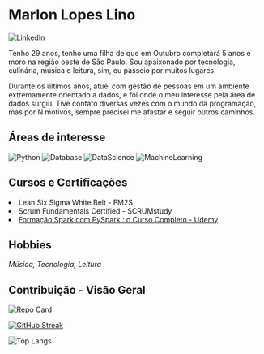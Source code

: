 <h1>Marlon Lopes Lino</h1>

[![LinkedIn](https://img.shields.io/badge/LinkedIn-FFF?style=for-the-badge&logo=linkedin&logoColor=0E76A8)](https://www.linkedin.com/in/lopessmarlon/)

<p>Tenho 29 anos, tenho uma filha de que em Outubro completará 5 anos e moro na região oeste de São Paulo. Sou apaixonado por tecnologia, culinária, música e leitura, sim, eu passeio por muitos lugares.</p>
<p>Durante os últimos anos, atuei com gestão de pessoas em um ambiente extremamente orientado a dados, e foi onde o meu interesse pela área de dados surgiu. Tive contato diversas vezes com o mundo da programação, mas por N motivos, sempre precisei me afastar e seguir outros caminhos.</p>

<h2>Áreas de interesse</h2>

![Python](https://img.shields.io/badge/Python-000?style=for-the-badge&logo=p)
![Database](https://img.shields.io/badge/Database-purple?style=for-the-badge&logo=data)
![DataScience](https://img.shields.io/badge/DataScience-000?style=for-the-badge&logo=datascience)
![MachineLearning](https://img.shields.io/badge/MachineLearning-purple?style=for-the-badge&logo=ml)

<h2>Cursos e Certificações</h2>

<li>Lean Six Sigma White Belt - FM2S</li>
<li><a href+"https://c46e136a583f7e334124-ac22991740ab4ff17e21daf2ed577041.ssl.cf1.rackcdn.com/Certificate/ScrumFundamentalsCertified-MarlonLopesLino-793729.pdf">Scrum Fundamentals Certified - SCRUMstudy</a></li>
<li><a href="https://www.udemy.com/certificate/UC-343d0128-7e79-44a2-bb45-596f08f1d308/">Formação Spark com PySpark : o Curso Completo - Udemy</a></li>

<h2>Hobbies</h2>
<i>Música, Tecnologia, Leitura</i>

<h2>Contribuição - Visão Geral</h2>

[![Repo Card](https://github-readme-stats.vercel.app/api/pin/?username=SEUUSERNAME&repo=SEUREPOSITORIO&bg_color=000&border_color=30A3DC&show_icons=true&icon_color=30A3DC&title_color=E94D5F&text_color=FFF)](https://github.com/lopessmarlon/dio-lab-open-source)

[![GitHub Streak](https://streak-stats.demolab.com/?user=SEUUSERNAME&theme=bear&background=000&border=30A3DC&dates=FFF)](https://git.io/streak-stats)


![Top Langs](https://github-readme-stats-git-masterrstaa-rickstaa.vercel.app/api/top-langs/?username=SEUUSERNAME&bg_color=000&border_color=30A3DC&title_color=E94D5F&text_color=FFF)
